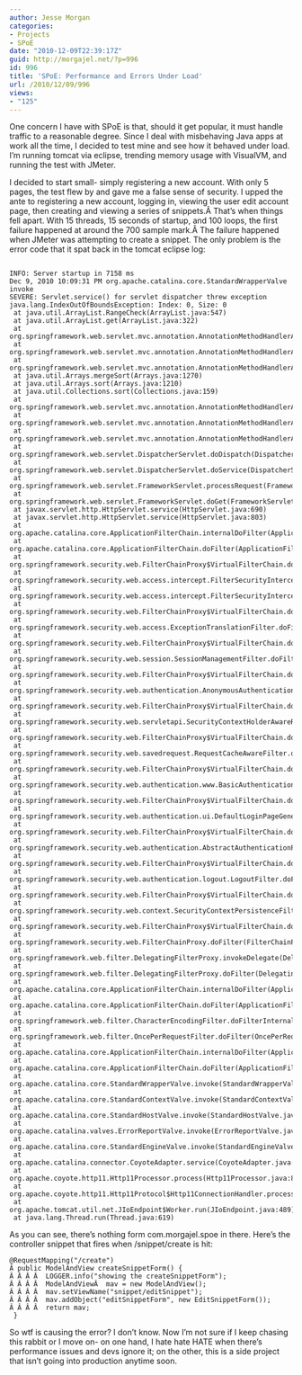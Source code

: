 ```yaml
---
author: Jesse Morgan
categories:
- Projects
- SPoE
date: "2010-12-09T22:39:17Z"
guid: http://morgajel.net/?p=996
id: 996
title: 'SPoE: Performance and Errors Under Load'
url: /2010/12/09/996
views:
- "125"
---
```


One concern I have with SPoE is that, should it get popular, it must handle traffic to a reasonable degree. Since I deal with misbehaving Java apps at work all the time, I decided to test mine and see how it behaved under load. I’m running tomcat via eclipse, trending memory usage with VisualVM, and running the test with JMeter.

I decided to start small- simply registering a new account. With only 5 pages, the test flew by and gave me a false sense of security. I upped the ante to registering a new account, logging in, viewing the user edit account page, then creating and viewing a series of snippets.Â That’s when things fell apart. With 15 threads, 15 seconds of startup, and 100 loops, the first failure happened at around the 700 sample mark.Â The failure happened when JMeter was attempting to create a snippet. The only problem is the error code that it spat back in the tomcat eclipse log:

```

INFO: Server startup in 7158 ms
Dec 9, 2010 10:09:31 PM org.apache.catalina.core.StandardWrapperValve invoke
SEVERE: Servlet.service() for servlet dispatcher threw exception
java.lang.IndexOutOfBoundsException: Index: 0, Size: 0
 at java.util.ArrayList.RangeCheck(ArrayList.java:547)
 at java.util.ArrayList.get(ArrayList.java:322)
 at org.springframework.web.servlet.mvc.annotation.AnnotationMethodHandlerAdapter$RequestMappingInfo.bestMatchedPattern(AnnotationMethodHandlerAdapter.java:1017)
 at org.springframework.web.servlet.mvc.annotation.AnnotationMethodHandlerAdapter$RequestMappingInfoComparator.compare(AnnotationMethodHandlerAdapter.java:1104)
 at org.springframework.web.servlet.mvc.annotation.AnnotationMethodHandlerAdapter$RequestMappingInfoComparator.compare(AnnotationMethodHandlerAdapter.java:1)
 at java.util.Arrays.mergeSort(Arrays.java:1270)
 at java.util.Arrays.sort(Arrays.java:1210)
 at java.util.Collections.sort(Collections.java:159)
 at org.springframework.web.servlet.mvc.annotation.AnnotationMethodHandlerAdapter$ServletHandlerMethodResolver.resolveHandlerMethod(AnnotationMethodHandlerAdapter.java:611)
 at org.springframework.web.servlet.mvc.annotation.AnnotationMethodHandlerAdapter.invokeHandlerMethod(AnnotationMethodHandlerAdapter.java:422)
 at org.springframework.web.servlet.mvc.annotation.AnnotationMethodHandlerAdapter.handle(AnnotationMethodHandlerAdapter.java:415)
 at org.springframework.web.servlet.DispatcherServlet.doDispatch(DispatcherServlet.java:788)
 at org.springframework.web.servlet.DispatcherServlet.doService(DispatcherServlet.java:717)
 at org.springframework.web.servlet.FrameworkServlet.processRequest(FrameworkServlet.java:644)
 at org.springframework.web.servlet.FrameworkServlet.doGet(FrameworkServlet.java:549)
 at javax.servlet.http.HttpServlet.service(HttpServlet.java:690)
 at javax.servlet.http.HttpServlet.service(HttpServlet.java:803)
 at org.apache.catalina.core.ApplicationFilterChain.internalDoFilter(ApplicationFilterChain.java:290)
 at org.apache.catalina.core.ApplicationFilterChain.doFilter(ApplicationFilterChain.java:206)
 at org.springframework.security.web.FilterChainProxy$VirtualFilterChain.doFilter(FilterChainProxy.java:366)
 at org.springframework.security.web.access.intercept.FilterSecurityInterceptor.invoke(FilterSecurityInterceptor.java:109)
 at org.springframework.security.web.access.intercept.FilterSecurityInterceptor.doFilter(FilterSecurityInterceptor.java:83)
 at org.springframework.security.web.FilterChainProxy$VirtualFilterChain.doFilter(FilterChainProxy.java:378)
 at org.springframework.security.web.access.ExceptionTranslationFilter.doFilter(ExceptionTranslationFilter.java:97)
 at org.springframework.security.web.FilterChainProxy$VirtualFilterChain.doFilter(FilterChainProxy.java:378)
 at org.springframework.security.web.session.SessionManagementFilter.doFilter(SessionManagementFilter.java:100)
 at org.springframework.security.web.FilterChainProxy$VirtualFilterChain.doFilter(FilterChainProxy.java:378)
 at org.springframework.security.web.authentication.AnonymousAuthenticationFilter.doFilter(AnonymousAuthenticationFilter.java:78)
 at org.springframework.security.web.FilterChainProxy$VirtualFilterChain.doFilter(FilterChainProxy.java:378)
 at org.springframework.security.web.servletapi.SecurityContextHolderAwareRequestFilter.doFilter(SecurityContextHolderAwareRequestFilter.java:54)
 at org.springframework.security.web.FilterChainProxy$VirtualFilterChain.doFilter(FilterChainProxy.java:378)
 at org.springframework.security.web.savedrequest.RequestCacheAwareFilter.doFilter(RequestCacheAwareFilter.java:35)
 at org.springframework.security.web.FilterChainProxy$VirtualFilterChain.doFilter(FilterChainProxy.java:378)
 at org.springframework.security.web.authentication.www.BasicAuthenticationFilter.doFilter(BasicAuthenticationFilter.java:177)
 at org.springframework.security.web.FilterChainProxy$VirtualFilterChain.doFilter(FilterChainProxy.java:378)
 at org.springframework.security.web.authentication.ui.DefaultLoginPageGeneratingFilter.doFilter(DefaultLoginPageGeneratingFilter.java:91)
 at org.springframework.security.web.FilterChainProxy$VirtualFilterChain.doFilter(FilterChainProxy.java:378)
 at org.springframework.security.web.authentication.AbstractAuthenticationProcessingFilter.doFilter(AbstractAuthenticationProcessingFilter.java:187)
 at org.springframework.security.web.FilterChainProxy$VirtualFilterChain.doFilter(FilterChainProxy.java:378)
 at org.springframework.security.web.authentication.logout.LogoutFilter.doFilter(LogoutFilter.java:105)
 at org.springframework.security.web.FilterChainProxy$VirtualFilterChain.doFilter(FilterChainProxy.java:378)
 at org.springframework.security.web.context.SecurityContextPersistenceFilter.doFilter(SecurityContextPersistenceFilter.java:79)
 at org.springframework.security.web.FilterChainProxy$VirtualFilterChain.doFilter(FilterChainProxy.java:378)
 at org.springframework.security.web.FilterChainProxy.doFilter(FilterChainProxy.java:167)
 at org.springframework.web.filter.DelegatingFilterProxy.invokeDelegate(DelegatingFilterProxy.java:237)
 at org.springframework.web.filter.DelegatingFilterProxy.doFilter(DelegatingFilterProxy.java:167)
 at org.apache.catalina.core.ApplicationFilterChain.internalDoFilter(ApplicationFilterChain.java:235)
 at org.apache.catalina.core.ApplicationFilterChain.doFilter(ApplicationFilterChain.java:206)
 at org.springframework.web.filter.CharacterEncodingFilter.doFilterInternal(CharacterEncodingFilter.java:88)
 at org.springframework.web.filter.OncePerRequestFilter.doFilter(OncePerRequestFilter.java:76)
 at org.apache.catalina.core.ApplicationFilterChain.internalDoFilter(ApplicationFilterChain.java:235)
 at org.apache.catalina.core.ApplicationFilterChain.doFilter(ApplicationFilterChain.java:206)
 at org.apache.catalina.core.StandardWrapperValve.invoke(StandardWrapperValve.java:233)
 at org.apache.catalina.core.StandardContextValve.invoke(StandardContextValve.java:191)
 at org.apache.catalina.core.StandardHostValve.invoke(StandardHostValve.java:127)
 at org.apache.catalina.valves.ErrorReportValve.invoke(ErrorReportValve.java:102)
 at org.apache.catalina.core.StandardEngineValve.invoke(StandardEngineValve.java:109)
 at org.apache.catalina.connector.CoyoteAdapter.service(CoyoteAdapter.java:298)
 at org.apache.coyote.http11.Http11Processor.process(Http11Processor.java:852)
 at org.apache.coyote.http11.Http11Protocol$Http11ConnectionHandler.process(Http11Protocol.java:588)
 at org.apache.tomcat.util.net.JIoEndpoint$Worker.run(JIoEndpoint.java:489)
 at java.lang.Thread.run(Thread.java:619)
```

As you can see, there’s nothing form com.morgajel.spoe in there. Here’s the controller snippet that fires when /snippet/create is hit:

```
@RequestMapping("/create")
Â public ModelAndView createSnippetForm() {
Â Â Â Â  LOGGER.info("showing the createSnippetForm");
Â Â Â Â  ModelAndViewÂ  mav = new ModelAndView();
Â Â Â Â  mav.setViewName("snippet/editSnippet");
Â Â Â Â  mav.addObject("editSnippetForm", new EditSnippetForm());
Â Â Â Â  return mav;
 }
```

So wtf is causing the error? I don’t know. Now I’m not sure if I keep chasing this rabbit or I move on- on one hand, I hate hate HATE when there’s performance issues and devs ignore it; on the other, this is a side project that isn’t going into production anytime soon.